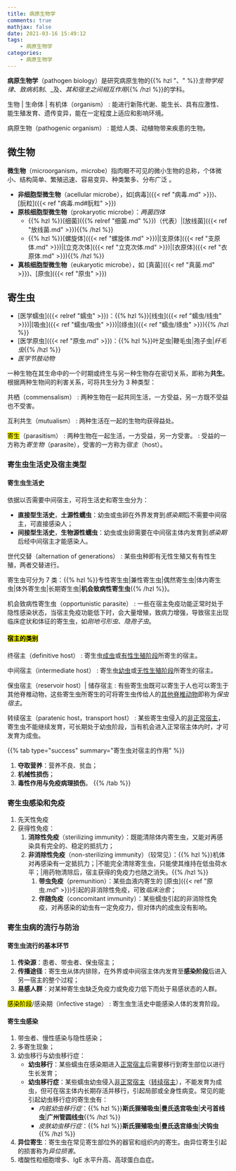 ```yaml
---
title: 病原生物学
comments: true
mathjax: false
date: 2021-03-16 15:49:12
tags:
    - 病原生物学
categories:
    - 病原生物学
---
```


**病原生物学**（pathogen biology）是研究病原生物的{{% hzl "、" %}}*生物学规律*、*致病机制*、_及、*其和宿主之间相互作用*{{% /hzl %}}的学科。

生物 | 生命体 | 有机体（organism）
: 能进行新陈代谢、能生长、具有应激性、能生殖发育、遗传变异，能在一定程度上适应和影响环境。

病原生物（pathogenic organism）
: 能给人类、动植物带来疾患的生物。

<!--more-->

## 微生物

**微生物**（microorganism，microbe）指肉眼不可见的微小生物的总称，个体微小、结构简单、繁殖迅速、容易变异、种类繁多、分布广泛 。

- **非细胞型微生物**（acellular microbe），如[病毒]({{< ref "病毒.md" >}})、[朊粒]({{< ref "病毒.md#朊粒" >}})
- **原核细胞型微生物**（prokaryotic microbe）：*两菌四体*
    - {{% hzl %}}[细菌]({{% relref "细菌.md" %}})（代表）|[放线菌]({{< ref "放线菌.md" >}}){{% /hzl %}}
    - {{% hzl %}}[螺旋体]({{< ref "螺旋体.md" >}})|[支原体]({{< ref "支原体.md" >}})|[立克次体]({{< ref "立克次体.md" >}})|[衣原体]({{< ref "衣原体.md" >}}){{% /hzl %}}
- **真核细胞型微生物**（eukaryotic microbe），如 [真菌]({{< ref "真菌.md" >}})、[原虫]({{< ref "原虫" >}})

## 寄生虫

- [医学蠕虫]({{< relref "蠕虫" >}})：{{% hzl %}}[线虫]({{< ref "蠕虫/线虫" >}})|[吸虫]({{< ref "蠕虫/吸虫" >}})|[绦虫]({{< ref "蠕虫/绦虫" >}}){{% /hzl %}}
- [医学原虫]({{< ref "原虫.md" >}})：{{% hzl %}}叶足虫|鞭毛虫|孢子虫|*纤毛虫*{{% /hzl %}}
- *医学节肢动物*

一种生物在其生命中的一个时期或终生与另一种生物存在密切关系，即称为**共生**。根据两种生物间的利害关系，可将共生分为 3 种类型：

共栖（commensalism）
: 两种生物在一起共同生活，一方受益，另一方既不受益也不受害。

互利共生（mutualism）
: 两种生活在一起的生物均获得益处。

<mark>寄生</mark>（parasitism）
: 两种生物在一起生活，一方受益，另一方受害。
: 受益的一方称为*寄生物*（parasite），受害的一方称为*宿主*（host）。

### 寄生虫生活史及宿主类型

#### 寄生虫生活史

依据以否需要中间宿主，可将生活史和寄生虫分为：
- **直接型生活史**，**土源性蠕虫**：幼虫或虫卵在外界发育到*感染期*后不需要中间宿主，可直接感染人；
- **间接型生活史**，**生物源性蠕虫**：幼虫或虫卵需要在中间宿主体内发育到*感染期*后经中间宿主才能感染人。

世代交替（alternation of generations）
: 某些虫种即有无性生殖又有有性生殖，两者交替进行。

寄生虫可分为 7 类：{{% hzl %}}专性寄生虫|兼性寄生虫|偶然寄生虫|体内寄生虫|体外寄生虫|长期寄生虫|**机会致病性寄生虫**{{% /hzl %}}。

机会致病性寄生虫（opportunistic parasite）
: 一些在宿主免疫功能正常时处于隐性感染状态，当宿主免疫功能低下时，会大量增殖，致病力增强，导致宿主出现临床症状和体征的寄生虫，如*刚地弓形虫*、*隐孢子虫*。

#### <mark>宿主的类别</mark>

终宿主（definitive host）
: 寄生虫<ins>成虫</ins>或<ins>有性生殖阶段</ins>所寄生的宿主。

中间宿主（intermediate host）
: 寄生虫<ins>幼虫</ins>或<ins>无性生殖阶段</ins>所寄生的宿主。

保虫宿主（reservoir host）| 储存宿主
: 有些寄生虫既可以寄生于人也可以寄生于其他脊椎动物，这些寄生虫所寄生的可将寄生虫传给人的<ins>其他脊椎动物</ins>即称为*保虫宿主*。

转续宿主（paratenic host，transport host）
: 某些寄生虫侵入的<ins>非正常宿主</ins>，寄生虫不能继续发育，可长期处于幼虫阶段，当有机会进入正常宿主体内时，才可发育为成虫。

{{% tab type="success" summary="寄生虫对宿主的作用" %}}
1. **夺取营养**：营养不良、贫血；
2. **机械性损伤**；
3. **毒性作用与免疫病理损伤**。
{{% /tab %}}

### 寄生虫感染和免疫

1. 先天性免疫
2. 获得性免疫：
    1. **消除性免疫**（sterilizing immunity）：既能清除体内寄生虫，又能对再感染具有完全的、稳定的抵抗力；
    2. **非消除性免疫**（non-sterilizing immunity）（较常见）：{{% hzl %}}机体对再感染有一定抵抗力；|不能完全清除寄生虫，只能使其维持在低虫荷水平；|用药物清除后，宿主获得的免疫力也随之消失。{{% /hzl %}}
        1. **带虫免疫**（premunition）：某些血液内寄生的 [原虫]({{< ref "原虫.md" >}})引起的非消除性免疫，可致*临床治愈*；
        2. **伴随免疫**（concomitant immunity）：某些蠕虫引起的非消除性免疫，对再感染的幼虫有一定免疫力，但对体内的成虫没有影响。

### 寄生虫病的流行与防治

#### 寄生虫流行的基本环节

1. **传染源**：患者、带虫者、保虫宿主；
2. **传播途径**：寄生虫从体内排除，在外界或中间宿主体内发育至**感染阶段**后进入另一宿主的整个过程；
3. **易感人群**：对某种寄生虫缺乏免疫力或免疫力低下而处于易感状态的人群。

<mark>感染阶段</mark>/感染期（infective stage）
: 寄生虫生活史中能感染人体的发育阶段。

#### 寄生虫感染

1. 带虫者、慢性感染与隐性感染；
2. 多寄生现象；
3. 幼虫移行与幼虫移行症：
    - **幼虫移行**：某些蠕虫在感染期进入<ins>正常宿主</ins>后需要移行到寄生部位以进行生长发育；
    - **幼虫移行症**：某些蠕虫幼虫侵入<ins>非正常宿主</ins>（[转续宿主](#宿主的类别)），不能发育为成虫，但可在宿主体内长期存活并移行，引起局部或全身性病变。常见的能引起幼虫移行症的寄生虫有：
        - *内脏幼虫移行症*：{{% hzl %}}**斯氏狸殖吸虫**|**曼氏迭宫吸虫**|**犬弓首线虫**|**广州管圆线虫**{{% /hzl %}}
        - *皮肤幼虫移行症*：{{% hzl %}}**斯氏狸殖吸虫**|**曼氏迭宫绦虫**|**犬钩虫**{{% /hzl %}}
4. **异位寄生**：寄生虫在常见寄生部位外的器官和组织内的寄生。由异位寄生引起的损害称为*异位损害*。
5. 嗜酸性粒细胞增多、IgE 水平升高、高球蛋白血症。
